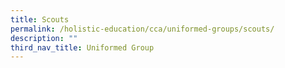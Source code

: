 ```yaml
---
title: Scouts
permalink: /holistic-education/cca/uniformed-groups/scouts/
description: ""
third_nav_title: Uniformed Group
---
```

